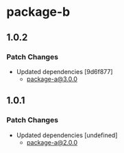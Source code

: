 # package-b

## 1.0.2

### Patch Changes

- Updated dependencies [9d6f877]
  - package-a@3.0.0

## 1.0.1

### Patch Changes

- Updated dependencies [undefined]
  - package-a@2.0.0
